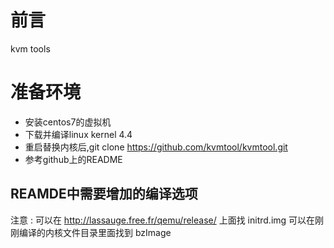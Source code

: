 # 前言 

kvm tools 

# 准备环境

- 安装centos7的虚拟机
- 下载并编译linux kernel 4.4
- 重启替换内核后,git clone https://github.com/kvmtool/kvmtool.git
- 参考github上的README 



## REAMDE中需要增加的编译选项


注意 :
可以在 http://lassauge.free.fr/qemu/release/ 上面找 initrd.img
可以在刚刚编译的内核文件目录里面找到  bzImage


#

